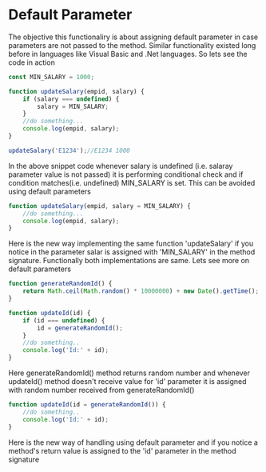 # Default Parameter
The objective this functionaliry is about assigning default parameter in case parameters are not passed to the method. Similar functionality existed long before in languages like Visual Basic and .Net languages. So lets see the code in action

```javascript
const MIN_SALARY = 1000;

function updateSalary(empid, salary) {
    if (salary === undefined) {
        salary = MIN_SALARY;
    }
    //do something...
    console.log(empid, salary);
}

updateSalary('E1234');//E1234 1000
```
In the above snippet code whenever salary is undefined (i.e. salaray parameter value is not passed) it is performing conditional check and if condition matches(i.e. undefined) MIN_SALARY is set. This can be avoided using default parameters

```javascript
function updateSalary(empid, salary = MIN_SALARY) {
    //do something...
    console.log(empid, salary);
}
```
Here is the new way implementing the same function 'updateSalary' if you notice in the parameter salar is assigned with 'MIN_SALARY' in the method signature. Functionally both implementations are same. Lets see more on default parameters 

```javascript
function generateRandomId() {
    return Math.ceil(Math.random() * 10000000) + new Date().getTime();
}

function updateId(id) {
    if (id === undefined) {
        id = generateRandomId();
    }
    //do something..
    console.log('Id:' + id);
}
```
Here generateRandomId() method returns random number and whenever updateId() method doesn't receive value for 'id' parameter it is assigned with random number received from generateRandomId()

```javascript
function updateId(id = generateRandomId()) {
    //do something..
    console.log('Id:' + id);
}
```
Here is the new way of handling using default parameter and if you notice a method's return value is assigned to the 'id' parameter in the method signature